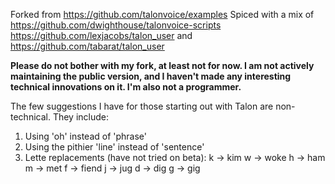Forked from https://github.com/talonvoice/examples
Spiced with a mix of https://github.com/dwighthouse/talonvoice-scripts  https://github.com/lexjacobs/talon_user and https://github.com/tabarat/talon_user

**Please do not bother with my fork, at least not for now. I am not actively maintaining the public version, and I haven't made any interesting technical innovations on it. I'm also not a programmer.**

The few suggestions I have for those starting out with Talon are non-technical. They include:

1. Using 'oh' instead of 'phrase'
2. Using the pithier 'line' instead of 'sentence'
3. Lette replacements (have not tried on beta):
k -> kim
 w -> woke
 h -> ham
 m -> met
 f -> fiend
 j -> jug
 d -> dig
 g -> gig